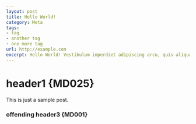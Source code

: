 ```yaml
---
layout: post
title: Hello World!
category: Meta
tags:
- tag
- another tag
- one more tag
url: http://example.com
excerpt: Hello World! Vestibulum imperdiet adipiscing arcu, quis aliquam dolor condimentum dapibus. Aliquam fermentum leo aliquet quam volutpat et molestie mauris mattis. Suspendisse semper consequat velit in suscipit.
---
```


# header1 {MD025}

This is just a sample post.

### offending header3 {MD001}
